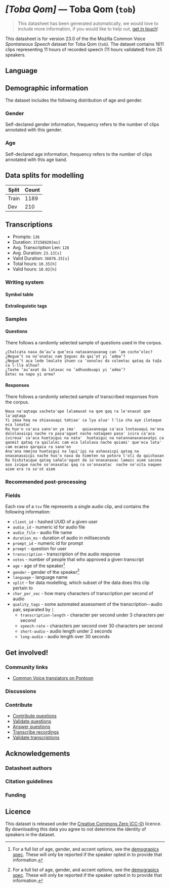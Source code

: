 # *[Toba Qom]* &mdash; Toba Qom (`tob`)
> This datasheet has been generated automatically, we would love to include more information, if you would like to help out, [get in touch](https://github.com/common-voice/common-voice/blob/main/docs/COMMUNITIES.md)!

 This datasheet is for version 23.0 of the the Mozilla Common Voice *Spontaneous Speech* dataset 
for Toba Qom (`tob`). The dataset contains 1611 clips representing 11 hours of recorded
speech (11 hours validated) from 25 speakers.

## Language
<!-- {{LANGUAGE_DESCRIPTION}} -->
<!-- Provide a brief (1-2 paragraph) description of your language -->

## Demographic information
The dataset includes the following distribution of age and gender.
<!-- You can get a lot of the information in this section from https://analyzer.cv-toolbox.web.tr/browse -->

### Gender
Self-declared gender information, frequency refers to the number of clips annotated with this gender.
<!-- {{GENDER_TABLE}} -->
<!-- @ AUTOMATICALLY GENERATED @ -->
<!-- | Gender | Frequency |
|--------|-----------|
| male, masculine | ? |
| undeclared | ? |
| female, feminine | ? | -->

### Age
Self-declared age information, frequency refers to the number of clips annotated with this age band.
<!-- {{AGE_TABLE}} -->
<!-- @ AUTOMATICALLY GENERATED @ -->
<!-- | Age band | Frequency |
|----------|-----------|
| teens | ? |
| twenties | ? |
| thirties | ? |
| fourties | ? |
| fifties | ? |
   ...if other age ranges are present in your data, add rows... -->

## Data splits for modelling
| Split | Count |
|-|-|
| Train | 1189 |
| Dev | 210 |

## Transcriptions
* Prompts: `136`
* Duration: `37258920[ms]`
* Avg. Transcription Len: `128`
* Avg. Duration: `23.13[s]`
* Valid Duration: `36076.25[s]`
* Total hours: `10.35[h]`
* Valid hours: `10.02[h]`
<!-- {{TRANSCRIPTIONS_DESCRIPTION}} -->
<!-- A description of the transcription system used -->

### Writing system
<!-- {{WRITING_SYSTEM_DESCRIPTION}} -->
<!-- @ OPTIONAL @ -->
<!-- A description of the writing system (or writing systems) used in the text corpus -->

#### Symbol table
<!-- {{ALPHABET_TABLE}} -->
<!-- @ OPTIONAL @ -->
<!-- If the writing system is alphabetic, you can include the valid alphabet here -->

#### Extralinguistic tags

### Samples

#### Questions
There follows a randomly selected sample of questions used in the corpus.

```
¿Chalcata naxa da’au’a que’eca nataxannaxanaq can ’am cocho’olec?
¿Negue’t na no’onatac nam ỹaguec da qai’ot yi ’adma’?
¿Negue’t aca lede lmalate ihuen ca ’oonolec da coleetac qataq da taỹa ca l-lla alhua?
¿Tashe ’au’axat da lataxac na ’adhuodeuapi yi ’adma’?
Eetec na napo yi arma?
```
<!-- {{QUESTIONS_SAMPLE}} -->

#### Responses
There follows a randomly selected sample of transcribed responses from the corpus.

```
Naua na'aqtaqa sacheta'ape lalamaxat na qom qaq ra le'enaxat qom la'aqtaqa 
Yi imaa heq na shiaxauapi tahiaa' ca lya alua' l'lia cha aye ilotaque eca lonatac
Ra huo'o ca'aca sano'on ye ima'   qaiaxaneuga ca'aca lnotaxaqui ne'ena dalolaxaicpi nache ra pasa'aguet nache nataqaen pasa' ivira ca'aca ivireua' ca'aca huetaigui na nata'  huetaigui na natannanaxanaxatpi ca qanmit qataq ra qailalec cam eca lalolaxa nache qoiami' que'eca lata' cam ecaeso qarqaia ra sano'on
Ana'ana nmejna huetaigui na lqui'ipi na ashaxaicpi qataq na onaxanaxaicpi nache huo'o naxa da ñimeten na potoro l'oli da qaichaxan
Ra ñishitaique qataq sañalo'oguet da io'onaxanaxac lamaic aiem sacona aso ivique nache so'onaxatac qaq ra so'onaxatac  nache no'oita naqaen aiem era ra so'ot aiem
```
<!-- {{TRANSCRIPTIONS_SAMPLE}} -->

### Recommended post-processing
<!-- {{RECOMMENDED_POSTPROCESSING_DESCRIPTION}} -->
<!-- @ OPTIONAL @ -->
<!-- What should people do before they use the data, for example Unicode normalisation or normalisation of extralinguistic tags -->

### Fields
Each row of a `tsv` file represents a single audio clip, and contains the following information:

* `client_id` - hashed UUID of a given user
* `audio_id` - numeric id for audio file
* `audio_file` - audio file name
* `duration_ms` - duration of audio in milliseconds
* `prompt_id` - numeric id for prompt
* `prompt` - question for user
* `transcription` - transcription of the audio response
* `votes` - number of people that who approved a given transcript
* `age` - age of the speaker[^1]
* `gender` - gender of the speaker[^1]
* `language` - language name
* `split` - for data modelling, which subset of the data does this clip pertain to
* `char_per_sec` - how many characters of transcription per second of audio
* `quality_tags` - some automated assessment of the transcription--audio pair, separated by `|`
   *  `transcription-length` - character per second under 3 characters per second
   * `speech-rate` - characters per second over 30 characters per second
   * `short-audio` - audio length under 2 seconds
   * `long-audio` - audio length over 30 seconds

#### 
[^1]: For a full list of age, gender, and accent options, see the
[demograpics
spec](https://github.com/common-voice/common-voice/blob/main/web/src/stores/demographics.ts). These
will only be reported if the speaker opted in to provide that
information.

## Get involved!

### Community links
* [Common Voice translators on Pontoon](https://pontoon.mozilla.org/tob/common-voice/contributors/)
<!-- {{COMMUNITY_LINKS_LIST}} -->
<!-- @ OPTIONAL @ -->
<!-- Links to community chats / fora -->

### Discussions
<!-- {{DISCUSSION_LINKS_LIST}} -->
<!-- @ OPTIONAL @ -->
<!-- Any links to discussions, for example on Discourse or other fora or blogs can be included here -->

### Contribute
* [Contribute questions](https://commonvoice.mozilla.org/spontaneous-speech/beta/question)
* [Validate questions](https://commonvoice.mozilla.org/spontaneous-speech/beta/validate)
* [Answer questions](https://commonvoice.mozilla.org/spontaneous-speech/beta/prompts)
* [Transcribe recordings](https://commonvoice.mozilla.org/spontaneous-speech/beta/transcribe)
* [Validate transcriptions](https://commonvoice.mozilla.org/spontaneous-speech/beta/check-transcript)
<!-- {{CONTRIBUTE_LINKS_LIST}} -->
<!-- Here you can include links for how to contribute to the dataset -->

## Acknowledgements

### Datasheet authors
<!-- {{DATASHEET_AUTHORS_LIST}} -->
<!-- A list in the format of: Your Name <email@email.com> -->

### Citation guidelines
<!-- {{CITATION_DESCRIPTION}} -->
<!-- @ OPTIONAL @ -->
<!-- If you published a paper and would like people to cite it, you can include the BiBTeX here -->

### Funding
<!-- {{FUNDING_DESCRIPTION}} -->
<!-- @ OPTIONAL @ -->
<!-- If you received any funding, you can include the acknowledgement here -->

## Licence
This dataset is released under the [Creative Commons Zero (CC-0)](https://creativecommons.org/public-domain/cc0/) licence. By downloading this data
you agree to not determine the identity of speakers in the dataset.